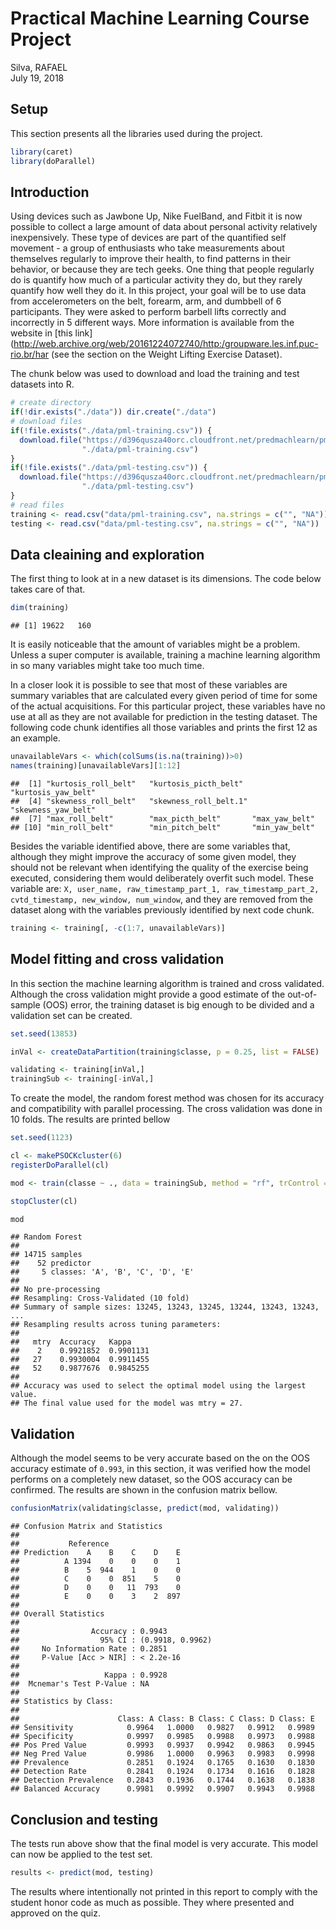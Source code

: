 # Practical Machine Learning Course Project
Silva, RAFAEL  
July 19, 2018  

## Setup



This section presents all the libraries used during the project.


```r
library(caret)
library(doParallel)
```

## Introduction

Using devices such as Jawbone Up, Nike FuelBand, and Fitbit it is now possible to collect a large amount of data about personal activity relatively inexpensively. These type of devices are part of the quantified self movement - a group of enthusiasts who take measurements about themselves regularly to improve their health, to find patterns in their behavior, or because they are tech geeks. One thing that people regularly do is quantify how much of a particular activity they do, but they rarely quantify how well they do it. In this project, your goal will be to use data from accelerometers on the belt, forearm, arm, and dumbbell of 6 participants. They were asked to perform barbell lifts correctly and incorrectly in 5 different ways. More information is available from the website in [this link](http://web.archive.org/web/20161224072740/http:/groupware.les.inf.puc-rio.br/har (see the section on the Weight Lifting Exercise Dataset).

The chunk below was used to download and load the training and test datasets into R.


```r
# create directory
if(!dir.exists("./data")) dir.create("./data")
# download files
if(!file.exists("./data/pml-training.csv")) {   
  download.file("https://d396qusza40orc.cloudfront.net/predmachlearn/pml-training.csv", 
                "./data/pml-training.csv")
}
if(!file.exists("./data/pml-testing.csv")) {   
  download.file("https://d396qusza40orc.cloudfront.net/predmachlearn/pml-testing.csv", 
                "./data/pml-testing.csv")
}
# read files
training <- read.csv("data/pml-training.csv", na.strings = c("", "NA"))
testing <- read.csv("data/pml-testing.csv", na.strings = c("", "NA"))
```

## Data cleaining and exploration

The first thing to look at in a new dataset is its dimensions. The code below takes care of that.


```r
dim(training)
```

```
## [1] 19622   160
```

It is easily noticeable that the amount of variables might be a problem. Unless a super computer is available, training a machine learning algorithm in so many variables might take too much time.

In a closer look it is possible to see that most of these variables are summary variables that are calculated every given period of time for some of the actual acquisitions. For this particular project, these variables have no use at all as they are not available for prediction in the testing dataset. The following code chunk identifies all those variables and prints the first 12 as an example.


```r
unavailableVars <- which(colSums(is.na(training))>0)
names(training)[unavailableVars][1:12]
```

```
##  [1] "kurtosis_roll_belt"   "kurtosis_picth_belt"  "kurtosis_yaw_belt"   
##  [4] "skewness_roll_belt"   "skewness_roll_belt.1" "skewness_yaw_belt"   
##  [7] "max_roll_belt"        "max_picth_belt"       "max_yaw_belt"        
## [10] "min_roll_belt"        "min_pitch_belt"       "min_yaw_belt"
```

Besides the variable identified above, there are some variables that, although they might improve the accuracy of some given model, they should not be relevant when identifying the quality of the exercise being executed, considering them would deliberately overfit such model. These variable are: ``X, user_name, raw_timestamp_part_1, raw_timestamp_part_2, cvtd_timestamp, new_window, num_window``, and they are removed from the dataset along with the variables previously identified by next code chunk.


```r
training <- training[, -c(1:7, unavailableVars)]
```

## Model fitting and cross validation

In this section the machine learning algorithm is trained and cross validated. Although the cross validation might provide a good estimate of the out-of-sample (OOS) error, the training dataset is big enough to be divided and a validation set can be created.


```r
set.seed(13853)

inVal <- createDataPartition(training$classe, p = 0.25, list = FALSE)

validating <- training[inVal,]
trainingSub <- training[-inVal,]
```

To create the model, the random forest method was chosen for its accuracy and compatibility with parallel processing. The cross validation was done in 10 folds. The results are printed bellow


```r
set.seed(1123)

cl <- makePSOCKcluster(6)
registerDoParallel(cl)

mod <- train(classe ~ ., data = trainingSub, method = "rf", trControl = trainControl(method = "cv", number = 10))

stopCluster(cl)

mod
```

```
## Random Forest 
## 
## 14715 samples
##    52 predictor
##     5 classes: 'A', 'B', 'C', 'D', 'E' 
## 
## No pre-processing
## Resampling: Cross-Validated (10 fold) 
## Summary of sample sizes: 13245, 13243, 13245, 13244, 13243, 13243, ... 
## Resampling results across tuning parameters:
## 
##   mtry  Accuracy   Kappa    
##    2    0.9921852  0.9901131
##   27    0.9930004  0.9911455
##   52    0.9877676  0.9845255
## 
## Accuracy was used to select the optimal model using the largest value.
## The final value used for the model was mtry = 27.
```

## Validation

Although the model seems to be very accurate based on the on the OOS accuracy estimate of ``0.993``, in this section, it was verified how the model performs on a completely new dataset, so the OOS accuracy can be confirmed. The results are shown in the confusion matrix bellow.


```r
confusionMatrix(validating$classe, predict(mod, validating))
```

```
## Confusion Matrix and Statistics
## 
##           Reference
## Prediction    A    B    C    D    E
##          A 1394    0    0    0    1
##          B    5  944    1    0    0
##          C    0    0  851    5    0
##          D    0    0   11  793    0
##          E    0    0    3    2  897
## 
## Overall Statistics
##                                           
##                Accuracy : 0.9943          
##                  95% CI : (0.9918, 0.9962)
##     No Information Rate : 0.2851          
##     P-Value [Acc > NIR] : < 2.2e-16       
##                                           
##                   Kappa : 0.9928          
##  Mcnemar's Test P-Value : NA              
## 
## Statistics by Class:
## 
##                      Class: A Class: B Class: C Class: D Class: E
## Sensitivity            0.9964   1.0000   0.9827   0.9912   0.9989
## Specificity            0.9997   0.9985   0.9988   0.9973   0.9988
## Pos Pred Value         0.9993   0.9937   0.9942   0.9863   0.9945
## Neg Pred Value         0.9986   1.0000   0.9963   0.9983   0.9998
## Prevalence             0.2851   0.1924   0.1765   0.1630   0.1830
## Detection Rate         0.2841   0.1924   0.1734   0.1616   0.1828
## Detection Prevalence   0.2843   0.1936   0.1744   0.1638   0.1838
## Balanced Accuracy      0.9981   0.9992   0.9907   0.9943   0.9988
```

## Conclusion and testing

The tests run above show that the final model is very accurate. This model can now be applied to the test set.


```r
results <- predict(mod, testing)
```

The results where intentionally not printed in this report to comply with the student honor code as much as possible. They where presented and approved on the quiz.

